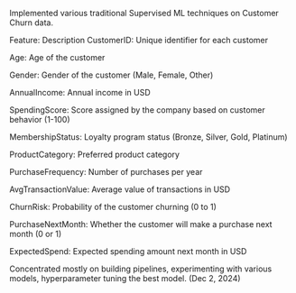 Implemented various traditional Supervised ML techniques on Customer Churn data.

Feature:	Description
CustomerID: 	Unique identifier for each customer

Age:	Age of the customer

Gender:	Gender of the customer (Male, Female, Other)

AnnualIncome:	Annual income in USD

SpendingScore:	Score assigned by the company based on customer behavior (1-100)

MembershipStatus:	Loyalty program status (Bronze, Silver, Gold, Platinum)

ProductCategory:	Preferred product category

PurchaseFrequency:	Number of purchases per year

AvgTransactionValue:	Average value of transactions in USD

ChurnRisk:	Probability of the customer churning (0 to 1)

PurchaseNextMonth:	Whether the customer will make a purchase next month (0 or 1)

ExpectedSpend:	Expected spending amount next month in USD



Concentrated mostly on building pipelines, experimenting with various models, hyperparameter tuning the best model. (Dec 2, 2024)
